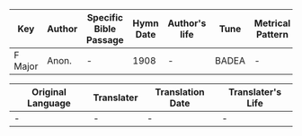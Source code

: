Key | Author   | Specific Bible Passage     |Hymn Date |Author's life |Tune |Metrical Pattern   |Composer/Source
-- | --------- | ---------------------------|----------|--------------|-----|-------------------|-------------  
F Major |Anon. |- |1908 |- |BADEA |- |-

Original Language | Translater | Translation Date   | Translater's Life  
----------------- | --------- | --------------------|-------------     
\- |- |- |-
